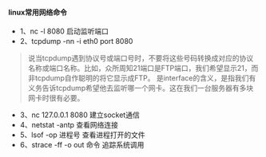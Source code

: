 #### linux常用网络命令
* 1、nc -l 8080 启动监听端口
* 2、tcpdump -nn -i eth0 port 8080 
> 说当tcpdump遇到协议号或端口号时，不要将这些号码转换成对应的协议名称或端口名称。比如，众所周知21端口是FTP端口，我们希望显示21，而非tcpdump自作聪明的将它显示成FTP。
> 是interface的含义，是指我们有义务告诉tcpdump希望他去监听哪一个网卡。这在我们一台服务器有多块网卡时很有必要。
* 3、nc 127.0.0.1 8080 建立socket通信
* 4、netstat -antp 查看网络连接
* 5、lsof -op 进程号  查看进程打开的文件
* 6、strace -ff -o out 命令 追踪系统调用